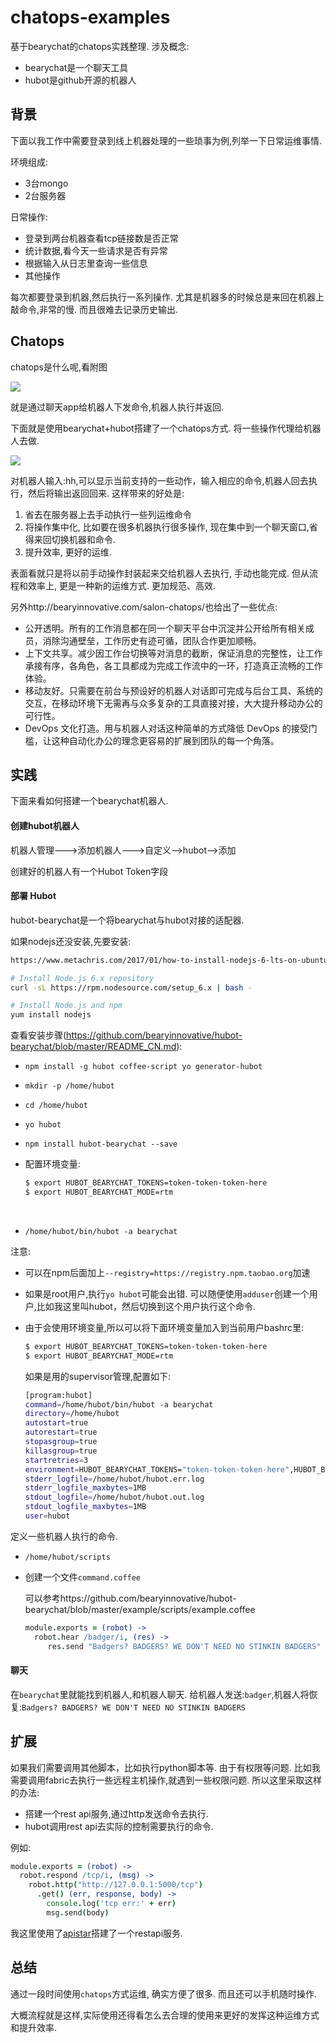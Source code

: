 # chatops-examples
基于bearychat的chatops实践整理. 涉及概念:

- bearychat是一个聊天工具
- hubot是github开源的机器人

##  背景

下面以我工作中需要登录到线上机器处理的一些琐事为例,列举一下日常运维事情.

环境组成:

- 3台mongo
- 2台服务器

日常操作:

- 登录到两台机器查看tcp链接数是否正常
- 统计数据,看今天一些请求是否有异常
- 根据输入从日志里查询一些信息
- 其他操作

每次都要登录到机器,然后执行一系列操作.  尤其是机器多的时候总是来回在机器上敲命令,非常的慢. 而且很难去记录历史输出.

## Chatops

chatops是什么呢,看附图

![](images/chatops.jpg)

就是通过聊天app给机器人下发命令,机器人执行并返回.



 下面就是使用bearychat+hubot搭建了一个chatops方式. 将一些操作代理给机器人去做.

![](images/bot.jpg)

对机器人输入:hh,可以显示当前支持的一些动作，输入相应的命令,机器人回去执行，然后将输出返回回来. 这样带来的好处是:

1. 省去在服务器上去手动执行一些列运维命令
2. 将操作集中化, 比如要在很多机器执行很多操作, 现在集中到一个聊天窗口,省得来回切换机器和命令.
3. 提升效率, 更好的运维. 

表面看就只是将以前手动操作封装起来交给机器人去执行, 手动也能完成. 但从流程和效率上, 更是一种新的运维方式. 更加规范、高效. 

另外http://bearyinnovative.com/salon-chatops/也给出了一些优点:

- 公开透明。所有的工作消息都在同一个聊天平台中沉淀并公开给所有相关成员，消除沟通壁垒，工作历史有迹可循，团队合作更加顺畅。
- 上下文共享。减少因工作台切换等对消息的截断，保证消息的完整性，让工作承接有序，各角色，各工具都成为完成工作流中的一环，打造真正流畅的工作体验。
- 移动友好。只需要在前台与预设好的机器人对话即可完成与后台工具、系统的交互，在移动环境下无需再与众多复杂的工具直接对接，大大提升移动办公的可行性。
- DevOps 文化打造。用与机器人对话这种简单的方式降低 DevOps 的接受门槛，让这种自动化办公的理念更容易的扩展到团队的每一个角落。



## 实践

下面来看如何搭建一个bearychat机器人.

####  创建hubot机器人

机器人管理--->添加机器人--->自定义-->hubot-->添加

创建好的机器人有一个Hubot Token字段



#### 部署 Hubot

hubot-bearychat是一个将bearychat与hubot对接的适配器.

如果nodejs还没安装,先要安装:
```bash
https://www.metachris.com/2017/01/how-to-install-nodejs-6-lts-on-ubuntu-and-centos/

# Install Node.js 6.x repository
curl -sL https://rpm.nodesource.com/setup_6.x | bash -

# Install Node.js and npm
yum install nodejs
```

查看安装步骤(https://github.com/bearyinnovative/hubot-bearychat/blob/master/README_CN.md):

- `npm install -g hubot coffee-script yo generator-hubot`

- `mkdir -p /home/hubot`

- `cd /home/hubot`

- `yo hubot`

- `npm install hubot-bearychat --save` 

- 配置环境变量:

  ```bash
  $ export HUBOT_BEARYCHAT_TOKENS=token-token-token-here
  $ export HUBOT_BEARYCHAT_MODE=rtm
  ```

  ​

- `/home/hubot/bin/hubot -a bearychat`



注意: 

- 可以在npm后面加上`--registry=https://registry.npm.taobao.org`加速


- 如果是root用户,执行`yo hubot`可能会出错. 可以随便使用`adduser`创建一个用户,比如我这里叫hubot，然后切换到这个用户执行这个命令.

- 由于会使用环境变量,所以可以将下面环境变量加入到当前用户bashrc里:

  ```bash
  $ export HUBOT_BEARYCHAT_TOKENS=token-token-token-here
  $ export HUBOT_BEARYCHAT_MODE=rtm
  ```

  如果是用的supervisor管理,配置如下:

  ```bash
  [program:hubot]
  command=/home/hubot/bin/hubot -a bearychat
  directory=/home/hubot
  autostart=true
  autorestart=true
  stopasgroup=true
  killasgroup=true
  startretries=3
  environment=HUBOT_BEARYCHAT_TOKENS="token-token-token-here",HUBOT_BEARYCHAT_MODE="rtm"
  stderr_logfile=/home/hubot/hubot.err.log
  stderr_logfile_maxbytes=1MB
  stdout_logfile=/home/hubot/hubot.out.log
  stdout_logfile_maxbytes=1MB
  user=hubot

  ```



定义一些机器人执行的命令. 

- `/home/hubot/scripts`

- 创建一个文件`command.coffee`

  可以参考https://github.com/bearyinnovative/hubot-bearychat/blob/master/example/scripts/example.coffee

  ```coffeescript
  module.exports = (robot) ->
    robot.hear /badger/i, (res) ->
       res.send "Badgers? BADGERS? WE DON'T NEED NO STINKIN BADGERS"
  ```



#### 聊天

在`bearychat`里就能找到机器人,和机器人聊天. 给机器人发送:`badger`,机器人将恢复:`Badgers? BADGERS? WE DON'T NEED NO STINKIN BADGERS`



## 扩展

如果我们需要调用其他脚本，比如执行python脚本等. 由于有权限等问题. 比如我需要调用fabric去执行一些远程主机操作,就遇到一些权限问题. 所以这里采取这样的办法:

- 搭建一个rest api服务,通过http发送命令去执行.
- hubot调用rest api去实际的控制需要执行的命令.

例如:

```coffeescript
module.exports = (robot) ->
  robot.respond /tcp/i, (msg) ->
    robot.http("http://127.0.0.1:5000/tcp")
      .get() (err, response, body) ->
        console.log('tcp err:' + err)
        msg.send(body)
```





我这里使用了[apistar](https://github.com/encode/apistar)搭建了一个restapi服务. 



## 总结

通过一段时间使用`chatops`方式运维, 确实方便了很多. 而且还可以手机随时操作.

大概流程就是这样,实际使用还得看怎么去合理的使用来更好的发挥这种运维方式和提升效率.





